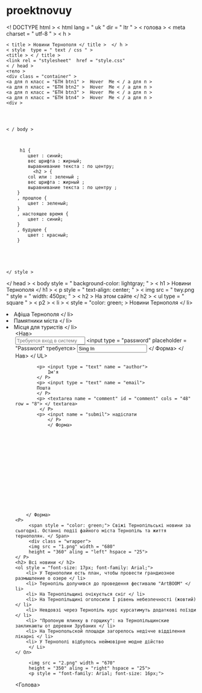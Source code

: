 # proektnovuy
<! DOCTYPE html >
< html  lang = " uk " dir = " ltr " >
< голова >
	< meta  charset = " utf-8 " >
	< h >
	
	< title > Новини Тернополя </ title >  </ h >
	< style  type = " text / css " >
	<title > < / title >
	<link rel = "stylesheet"  href = "style.css"
	< / head >
	<тело >
	<div class = "container" >
	<а для п класс = "БТН btn1" >  Hover  Me < / а для п >
	<а для п класс = "БТН btn2" >  Hover  Me < / а для п >
	<а для п класс = "БТН btn3" >  Hover  Me < / а для п >
	<а для п класс = "БТН btn4" >  Hover  Me < / а для п >
	<div >
	
	


	< / body >

	

		 h1 {
			цвет : синий;
			вес шрифта : жирный;
			выравнивание текста : по центру;
			  <h2 > {
			col или : зеленый ;
			вес шрифта : жирный ;
			выравнивание текста : по центру ;
		}
		, прошлое {
			цвет : зеленый;
		}
		, настоящее время {
			цвет : синий;
		}
		, будущее {
			цвет : красный;
		}
		




	</ style >
</ head >
< body  style = " background-color: lightgray; " >
	< h1  > Новини Тернополя </ h1 >
	< p  style = " text-align: center; " >
		< img  src = " twy.png " style = " width: 450px; " >
	< h2  > На этом сайте </ h2 >
	< ul  type = " square " >  < p2 >
	< li >  < style = "color: green; > Новини Тернополя </ li>
	<li> Афіша Тернополя </ li>
	<li> Памятники міста </ li>
	<li> Місця для туристів </ li>
	  <UL>
		   <Нав>
		       <form action = "#">
		             <input type = "text" placeholder = "Требуется вход в систему">
		             <input type = "password" placeholder = "Password" требуется>
		             <input type = "submil" value = "Sing In">
		   		</ Форма>
		   	</ Нав>
		</ UL>
		<form action = "#" methodod = "post" name = "commentf">
			
			<p> <input type = "text" name = "author"> 
				Ім'я
			</ Р>
			<p> <input type = "text" name = "email">
		    Пошта
		    </ Р>
			<p> <textarea name = "comment" id = "comment" cols = "48" row = "8"> </ textarea>
			 </ Р>
			<p> <input name = "submil"> надіслати
				</ Р>
				</ Форма> 
			















		</ Форма>
	<Р>
		 <span style = "color: green;"> Свіжі Тернопільські новини за сьогодні. Останні події файного міста Тернопіль та життя тернополян. </ Span>
		 <div class = "wrapper">
		 <img src = "1.png" width = "680"
		 height = "360" aling = "left" hspace = "25">
	</ Р>
	<h2> Всі новини </ h2>
	<ol style = "font-size: 17px; font-family: Arial;">
		<li> У Тернополии есть план, чтобы провести грандиозное размышление о озере </ li>
		<li> Тернопіль долучився до проведення фестивалю "ArtBOOM" </ li>
		<li> На Тернопільщині очікується сніг </ li>
		<li> На Тернопільщині оголосили І рівень небезпечності (жовтий) </ li>
		<li> Невдовзі через Тернопіль курс курсатимуть додаткові поїзди </ li>
		<li> "Пропоную ялинку в горщику": на Тернопільщинские закликаюты от деревни Зрубаних </ li>
		<li> На Тернопольской площади загорелось недічче відділення лікарні </ li>
		<li> У Тернополі відбулось неймовірне модне дійство
		 </ Li>
	</ Ол>

		 <img src = "2.png" width = "670"
		 height = "350" aling = "right" hspace = "25">
		 <p style = "font-family: Arial; font-size: 16px;">
<HTML>
<Голова>
<title> Пример рисунка </ title>
</ HEAD>

<Тело>
<div class = "wrapper">
<img src = "twy.png" class = "Img left">
<p Lorem Ipsum Dolor Sit Amet, Concetetur Adipiscing Elit.>
</ Р>
<img src = "1.png" class = "Img right">
<p Ut sed ex eget diam porta dignissim. Ut vel ipsum semper,>
</ Р>
<p В Tincidunt augue scelerisgue, feugiat lectus nes>
</ Р>
Duis aliguet negue sit amet pretium blandit. Aenea>
</ Р>
</ DIV>
<! DOCTYPE html>
<html lang = "en">
<Голова>
	<meta charset = "UTF-8">
	<Название> Документ </ название>
	<link rel = "stylesheet" href = "main.css">
	<link rel = "stylesheet" href = "fob.css">
</ HEAD>
<Тело>
	<div class = "container">
		<button class = "btn btn1"> Наведите меня </ button>
		<button class = "btn btn2"> Наведите меня </ button>
		<button class = "btn btn3"> Наведите меня </ button>
		<button class = "btn btn4"> Наведите меня </ button>
	</ DIV>
</ Body>
</ Html>
<управление видео>
<source src = "відео.webm" type = "відео.webm">
</ Видео>




</ Body>

</ Html>



	
	<h2> Афіша Тернополя </ h2>

<ol style = "font-size: 17px; font-family: Arial;">
		<h2> <li> 7 лет в драмтеатре відбудеться концерт Віктор Павліка </ li>
		<li> 17 лет в драмтеатре відбудеться концерт Івана Поповича </ li>
		<li> 24 грудня и Березіли відбудеться фіксики шоу </ li>
		<li> 10 июня в Березиле выездная концертная программа "Коляда" </ li>
</ Li>
		<li> 8 березня в Березілі відбудеться концерт "Без обмежень"
		<li> 29 лет в Березілі відбудеться концерт "Бумбокс" </ li>
		<li> Відкриття новоріної ялинки 2020 у Тернополі </ li>
	<H2>
	</ Ол>
	<h2> Пам'ятки Тернополя </ h2>

<ol style = "font-size: 17px; font-family: Arial;">
		<li> Тернопільський став </ li>
		<li> Єлисейські поля </ li>
		<li> Тернопільський замок </ li>
		<li> Венеціанський (Італійський) дворик
</ Li>
		<li> Театральна площа </ li>
		<li> Парк ім. Шевченка </ li>
	
	</ Ол>
	<h2> Місця для туристові / </ h2>
	<ol style = "font-size: 17px; font-family: Arial;">
		
		<li> Тернопільський замок ХІХ ст. </ li>
		<li> Тернопільський став </ li>
		<Li> Площа </ li>
		<li> Гидропарк «Топільче» </ li>
		<li> Острів закоханих </ li>
		<li> Єлисейські поля </ li>
		<li> Співоче поле </ li>
		<li> Театральний майдан </ li>
		<li> Театр </ li>

	</ Ол>
	<img src = "2.png" alt = "">
	
	
	<title> Історія Тернополя </ title>


</ Р>



	<Тело>

 <Голова>
  <meta http-equ = "https://www.google.com/search?q=%D1%82%D0%B5%D1%80%D0%BD%D0%BE%D0%BF%D1%96% D0% BB% D1% 8C & sxsrf = ACYBGNQ4nIZF4wugvZeorFXwKCk5x9zTOg: 1576758153170 & источник = lnms & TBM = Isch & са = Х & вед = 2ahUKEwi47_bs2cHmAhXMepoKHYCMBhoQ_AUoAnoECBMQBA & BIW = тысяча триста шестьдесят-шесть & БиГ = 657 # imgrc = UIuVpMlvYudvpM»содержание = "текст / HTML, кодировка = UTF-8">
  <Название> </ название>
 </ HEAD>
 <Тело>
  </ Title>
